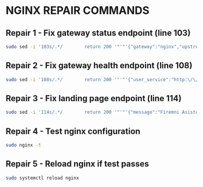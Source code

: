 # NGINX REPAIR COMMANDS

## Repair 1 - Fix gateway status endpoint (line 103)
```bash
sudo sed -i '103s/.*/        return 200 '"'"'{"gateway":"nginx","upstreams":["user_service:3001","customer_service:3002","order_service:3003"],"status":"healthy"}'"'"';/' /etc/nginx/sites-available/firemni-asistent-gateway
```

## Repair 2 - Fix gateway health endpoint (line 108) 
```bash
sudo sed -i '108s/.*/        return 200 '"'"'{"user_service":"http:\/\/localhost:3001\/health","customer_service":"http:\/\/localhost:3002\/health","order_service":"http:\/\/localhost:3003\/health"}'"'"';/' /etc/nginx/sites-available/firemni-asistent-gateway
```

## Repair 3 - Fix landing page endpoint (line 114)
```bash
sudo sed -i '114s/.*/        return 200 '"'"'{"message":"Firemni Asistent API Gateway","endpoints":{"/api/users/":"User management","/api/customers/":"Customer management","/api/orders/":"Order management"}}'"'"';/' /etc/nginx/sites-available/firemni-asistent-gateway
```

## Repair 4 - Test nginx configuration
```bash
sudo nginx -t
```

## Repair 5 - Reload nginx if test passes
```bash
sudo systemctl reload nginx
```